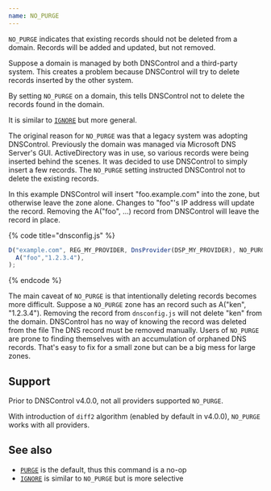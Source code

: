 ```yaml
---
name: NO_PURGE
---
```


`NO_PURGE` indicates that existing records should not be deleted from a domain.
Records will be added and updated, but not removed.

Suppose a domain is managed by both DNSControl and a third-party system. This
creates a problem because DNSControl will try to delete records inserted by the
other system.

By setting `NO_PURGE` on a domain, this tells DNSControl not to delete the
records found in the domain.

It is similar to [`IGNORE`](IGNORE.md) but more general.

The original reason for `NO_PURGE` was that a legacy system was adopting
DNSControl. Previously the domain was managed via Microsoft DNS Server's GUI.
ActiveDirectory was in use, so various records were being inserted behind the
scenes.  It was decided to use DNSControl to simply insert a few records.  The
`NO_PURGE` setting instructed DNSControl not to delete the existing records.

In this example DNSControl will insert "foo.example.com" into the zone, but
otherwise leave the zone alone.  Changes to "foo"'s IP address will update the
record. Removing the A("foo", ...) record from DNSControl will leave the record
in place.

{% code title="dnsconfig.js" %}
```javascript
D("example.com", REG_MY_PROVIDER, DnsProvider(DSP_MY_PROVIDER), NO_PURGE,
  A("foo","1.2.3.4"),
);
```
{% endcode %}

The main caveat of `NO_PURGE` is that intentionally deleting records becomes
more difficult. Suppose a `NO_PURGE` zone has an record such as A("ken",
"1.2.3.4"). Removing the record from `dnsconfig.js` will not delete "ken" from
the domain. DNSControl has no way of knowing the record was deleted from the
file  The DNS record must be removed manually.  Users of `NO_PURGE` are prone
to finding themselves with an accumulation of orphaned DNS records. That's easy
to fix for a small zone but can be a big mess for large zones.

## Support

Prior to DNSControl v4.0.0, not all providers supported `NO_PURGE`.

With introduction of `diff2` algorithm (enabled by default in v4.0.0),
`NO_PURGE` works with all providers.

## See also

* [`PURGE`](PURGE.md) is the default, thus this command is a no-op
* [`IGNORE`](IGNORE.md) is similar to `NO_PURGE` but is more selective
